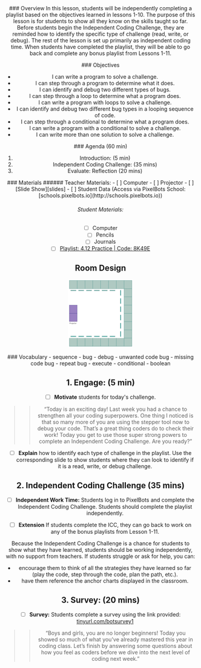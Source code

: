 <header class='header' title='Independent Coding Challenge' subtitle='Lesson 4.12'/>

<notable>
<iconp src='/icons/activity.png'>### Overview</iconp>
In this lesson, students will be independently completing a playlist based on the objectives learned in lessons 1-10. The purpose of this lesson is for students to show all they know on the skills taught so far. Before students begin the Independent Coding Challenge, they are reminded how to identify the specific type of challenge (read, write, or debug). The rest of the lesson is set up primarily as independent coding time. When students have completed the playlist, they will be able to go back and complete any bonus playlist from Lessons 1-11.

<iconp src='/icons/objectives.png'>### Objectives</iconp>
- I can write a program to solve a challenge.
- I can step through a program to determine what it does.
- I can identify and debug two different types of bugs.
- I can step through a loop to determine what a program does.
- I can write a program with loops to solve a challenge.
- I can identify and debug two different bug types in a looping sequence of code.
- I can step through a conditional to determine what a program does.
- I can write a program with a conditional to solve a challenge.
- I can write more than one solution to solve a challenge.

<iconp src='/icons/agenda.png'>### Agenda (60 min)</iconp>
1. Introduction: (5 min)
1. Independent Coding Challenge: (35 mins)
1. Evaluate: Reflection (20 mins)

<note>
<iconp src='/icons/materials.png'>### Materials</iconp>
###### Teacher Materials:
- [ ] Computer
- [ ] Projector
- [ ] [Slide Show][slides]
- [ ] Student Data (Access via PixelBots School: [schools.pixelbots.io](http://schools.pixelbots.io))

###### Student Materials:
- [ ] Computer
- [ ] Pencils
- [ ] Journals
- [ ] [Playlist: 4.12 Practice | Code: 8K49E][playlist]

</note>

## Room Design
![room](/images/layout-online.png)

<note>
<iconp src='/icons/vocab.png'>### Vocabulary</iconp>
- sequence
- bug
- debug
- unwanted code bug
- missing code bug
- repeat bug
- execute
- conditional
- boolean
</note>

<pagebreak/>

## 1. Engage: (5 min)
- [ ] **Motivate** students for today's challenge.
>>“Today is an exciting day! Last week you had a chance to strengthen all your coding superpowers. One thing I noticed is that so many more of you are using the stepper tool now to debug your code. That’s a great thing coders do to check their work! Today you get to use those super strong powers to complete an Independent Coding Challenge. Are you ready?”

- [ ] **Explain** how to identify each type of challenge in the playlist. Use the corresponding slide to show students where they can look to identify if it is a read, write, or debug challenge.

## 2. Independent Coding Challenge (35 mins)

- [ ] **Independent Work Time:** Students log in to PixelBots and complete the Independent Coding Challenge. Students should complete the playlist independently.


- [ ] **Extension**  If students complete the ICC, they can go back to work on any of the bonus playlists from Lesson 1-11.

<note type='tip'>Because the Independent Coding Challenge is a chance for students to show what they have learned, students should be working independently, with no support from teachers. If students struggle or ask for help, you can:
- encourage them to think of all the strategies they have learned so far (play the code, step through the code, plan the path, etc.).
- have them reference the anchor charts displayed in the classroom.
</note>


## 3. Survey: (20 mins)

- [ ] **Survey:** Students complete a survey using the link provided: [tinyurl.com/botsurvey1](http://tinyurl.com/botsurvey1)

>>“Boys and girls, you are no longer beginners! Today you showed so much of what you've already mastered this year in coding class. Let’s finish by answering some questions about how you feel as coders before we dive into the next level of coding next week.”

</notable>

[slides]: https://docs.google.com/presentation/d/19C12dNx3SdA_Qx1uCb27YvVlWXJVTnRIUa6NyDGlHn4/edit?usp=sharing
[playlist]: http://www.pixelbots.io/8K49E
